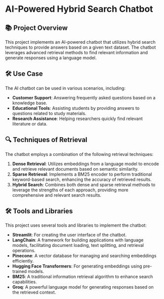 # AI-Powered Hybrid Search Chatbot


## 📚 Project Overview
This project implements an AI-powered chatbot that utilizes hybrid search techniques to provide answers based on a given text dataset. The chatbot leverages advanced retrieval methods to find relevant information and generate responses using a language model.

## 🛠️ Use Case
The AI chatbot can be used in various scenarios, including:
- **Customer Support**: Answering frequently asked questions based on a knowledge base.
- **Educational Tools**: Assisting students by providing answers to questions related to study materials.
- **Research Assistance**: Helping researchers quickly find relevant literature or data.

## 🔍 Techniques of Retrieval
The chatbot employs a combination of the following retrieval techniques:
1. **Dense Retrieval**: Utilizes embeddings from a language model to encode and retrieve relevant documents based on semantic similarity.
2. **Sparse Retrieval**: Implements a BM25 encoder to perform traditional keyword-based search, enhancing the accuracy of retrieved results.
3. **Hybrid Search**: Combines both dense and sparse retrieval methods to leverage the strengths of each approach, providing more comprehensive and relevant search results.

## 🛠️ Tools and Libraries
This project uses several tools and libraries to implement the chatbot:
- **Streamlit**: For creating the user interface of the chatbot.
- **LangChain**: A framework for building applications with language models, facilitating document loading, text splitting, and retrieval operations.
- **Pinecone**: A vector database for managing and searching embeddings efficiently.
- **Hugging Face Transformers**: For generating embeddings using pre-trained models.
- **BM25**: A traditional information retrieval algorithm to enhance search capabilities.
- **Groq**: A powerful language model for generating responses based on the retrieved context.
